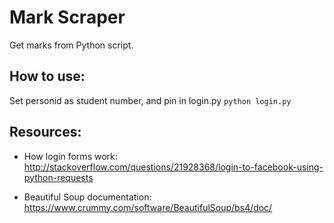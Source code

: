 # Mark Scraper

Get marks from Python script.

## How to use:
Set personid as student number, and pin in login.py
```python login.py```<br/>

## Resources:

- How login forms work: http://stackoverflow.com/questions/21928368/login-to-facebook-using-python-requests

- Beautiful Soup documentation: https://www.crummy.com/software/BeautifulSoup/bs4/doc/
